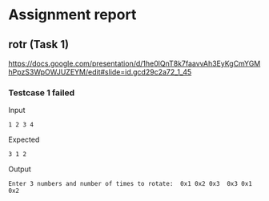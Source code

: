 # Assignment report
## rotr (Task 1)
https://docs.google.com/presentation/d/1he0lQnT8k7faavvAh3EyKgCmYGMhPpzS3WpOWJUZEYM/edit#slide=id.gcd29c2a72_1_45

### Testcase 1 failed
Input
```
1 2 3 4
```


Expected
```
3 1 2
```


Output
```
Enter 3 numbers and number of times to rotate:  0x1 0x2 0x3  0x3 0x1 0x2  
```

